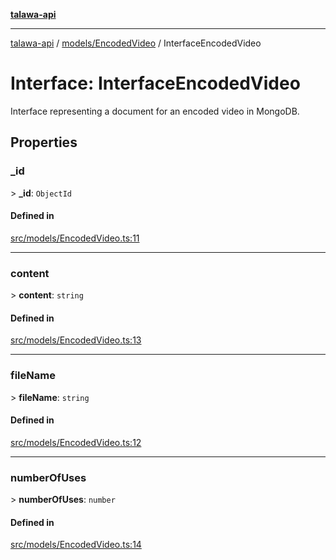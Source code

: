 [**talawa-api**](../../../README.md)

***

[talawa-api](../../../modules.md) / [models/EncodedVideo](../README.md) / InterfaceEncodedVideo

# Interface: InterfaceEncodedVideo

Interface representing a document for an encoded video in MongoDB.

## Properties

### \_id

\> **\_id**: `ObjectId`

#### Defined in

[src/models/EncodedVideo.ts:11](https://github.com/PalisadoesFoundation/talawa-api/blob/5c5b29a0ea487bda8306089fe128f43f3be29f94/src/models/EncodedVideo.ts#L11)

***

### content

\> **content**: `string`

#### Defined in

[src/models/EncodedVideo.ts:13](https://github.com/PalisadoesFoundation/talawa-api/blob/5c5b29a0ea487bda8306089fe128f43f3be29f94/src/models/EncodedVideo.ts#L13)

***

### fileName

\> **fileName**: `string`

#### Defined in

[src/models/EncodedVideo.ts:12](https://github.com/PalisadoesFoundation/talawa-api/blob/5c5b29a0ea487bda8306089fe128f43f3be29f94/src/models/EncodedVideo.ts#L12)

***

### numberOfUses

\> **numberOfUses**: `number`

#### Defined in

[src/models/EncodedVideo.ts:14](https://github.com/PalisadoesFoundation/talawa-api/blob/5c5b29a0ea487bda8306089fe128f43f3be29f94/src/models/EncodedVideo.ts#L14)
